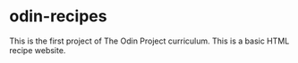 # odin-recipes
This is the first project of The Odin Project curriculum. This is a basic HTML recipe website.